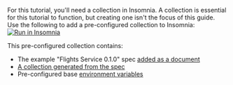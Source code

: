 For this tutorial, you'll need a collection in Insomnia. A collection is essential for this tutorial to function, but creating one isn't the focus of this guide. Use the following to add a pre-configured collection to Insomnia: 
    <a href="https://insomnia.rest/run/?label=Flights%20Service%200.1.0&uri=https%3A%2F%2Fraw.githubusercontent.com%2FKong%2Fdeveloper.konghq.com%2Frefs%2Fheads%2Fmain%2Fapp%2Finsomnia%2FFlights-Service-0.1.0.yaml" target="_blank"><img src="https://insomnia.rest/images/run.svg" alt="Run in Insomnia"></a>

This pre-configured collection contains:
* The example "Flights Service 0.1.0" spec [added as a document](/how-to/create-a-design-document/)
* [A collection generated from the spec](/how-to/generate-a-collection-from-a-design-document/)
* Pre-configured base [environment variables](/insomnia/environment-variables/)